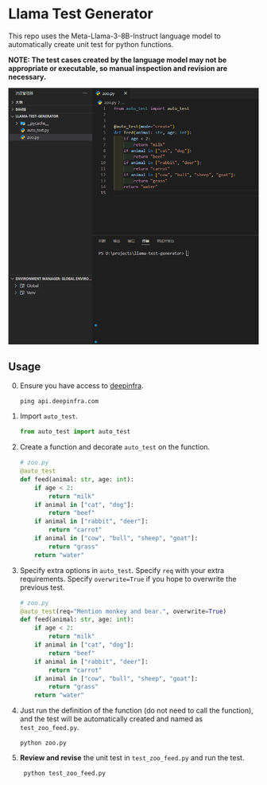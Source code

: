 # Llama Test Generator

This repo uses the Meta-Llama-3-8B-Instruct language model to automatically create unit test for python functions. 

**NOTE: The test cases created by the language model may not be appropriate or executable, so manual inspection and revision are necessary.**

![](res/demo.gif)

## Usage

0. Ensure you have access to [deepinfra](https://api.deepinfra.com/).
    ```shell
    ping api.deepinfra.com
    ```

1. Import `auto_test`.
    ```python
    from auto_test import auto_test
    ```

2. Create a function and decorate `auto_test` on the function.
    ```python
    # zoo.py
    @auto_test
    def feed(animal: str, age: int):
        if age < 2:
            return "milk"
        if animal in ["cat", "dog"]:
            return "beef"
        if animal in ["rabbit", "deer"]:
            return "carrot"
        if animal in ["cow", "bull", "sheep", "goat"]:
            return "grass"
        return "water"
    ```

3. Specify extra options in `auto_test`. Specify `req` with your extra requirements. Specify `overwrite=True` if you hope to overwrite the previous test.
    ```python
    # zoo.py
    @auto_test(req="Mention monkey and bear.", overwrite=True)
    def feed(animal: str, age: int):
        if age < 2:
            return "milk"
        if animal in ["cat", "dog"]:
            return "beef"
        if animal in ["rabbit", "deer"]:
            return "carrot"
        if animal in ["cow", "bull", "sheep", "goat"]:
            return "grass"
        return "water"
    ```

4. Just run the definition of the function (do not need to call the function), and the test will be automatically created and named as `test_zoo_feed.py`.
    ```shell
    python zoo.py
    ```

5. **Review and revise** the unit test in `test_zoo_feed.py` and run the test.
   ```shell
    python test_zoo_feed.py
    ```

